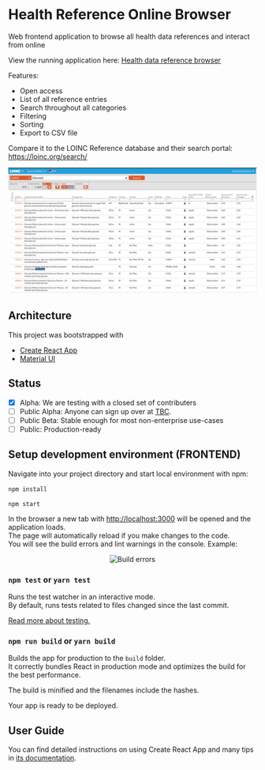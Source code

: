 # Health Reference Online Browser
Web frontend application to browse all health data references and interact from online

View the running application here: [Health data reference browser](https://search.curedao.org/)

Features:
- Open access
- List of all reference entries
- Search throughout all categories
- Filtering
- Sorting
- Export to CSV file

Compare it to the LOINC Reference database and their search portal: https://loinc.org/search/

![LOINC search](LOINC_search.png)


## Architecture

This project was bootstrapped with

- [Create React App](https://github.com/facebook/create-react-app)
- [Material UI](https://material-ui.com/)

## Status

- [x] Alpha: We are testing with a closed set of contributers
- [ ] Public Alpha: Anyone can sign up over at [TBC](https://app.curedao.org).
- [ ] Public Beta: Stable enough for most non-enterprise use-cases
- [ ] Public: Production-ready

## Setup development environment (FRONTEND)

Navigate into your project directory and start local environment with npm:

```shell
npm install
```

```shell
npm start
```

In the browser a new tab with [http://localhost:3000](http://localhost:3000) will be opened and the application loads.<br>
The page will automatically reload if you make changes to the code.<br>
You will see the build errors and lint warnings in the console. Example:

<p align='center'>
<img src='https://cdn.jsdelivr.net/gh/marionebl/create-react-app@9f6282671c54f0874afd37a72f6689727b562498/screencast-error.svg' width='600' alt='Build errors'>
</p>

### `npm test` or `yarn test`

Runs the test watcher in an interactive mode.<br>
By default, runs tests related to files changed since the last commit.

[Read more about testing.](https://facebook.github.io/create-react-app/docs/running-tests)

### `npm run build` or `yarn build`

Builds the app for production to the `build` folder.<br>
It correctly bundles React in production mode and optimizes the build for the best performance.

The build is minified and the filenames include the hashes.<br>

Your app is ready to be deployed.

## User Guide

You can find detailed instructions on using Create React App and many tips in [its documentation](https://facebook.github.io/create-react-app/).
